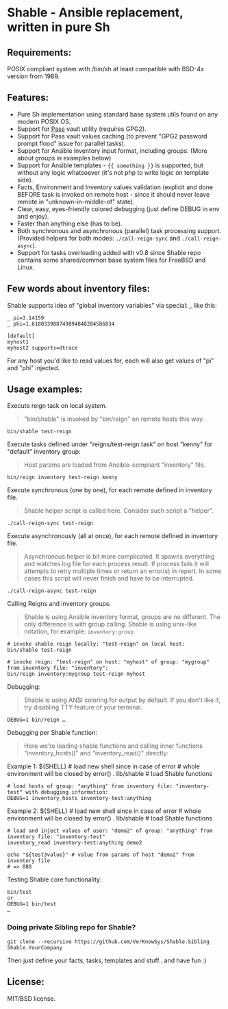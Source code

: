 # Shable - Ansible replacement, written in pure Sh


## Requirements:
POSIX compliant system with /bin/sh at least compatible with BSD-4x version from 1989.


## Features:
* Pure Sh implementation using standard base system utils found on any modern POSIX OS.
* Support for [Pass](https://www.passwordstore.org/) vault utility (requires GPG2).
* Support for Pass vault values caching (to prevent "GPG2 password prompt flood" issue for parallel tasks).
* Support for Ansible inventory input format, including groups. (More about groups in examples below)
* Support for Ansible templates - `{{ something }}` is supported, but without any logic whatsoever (it's not php to write logic on template side).
* Facts, Environment and Inventory values validation (explicit and done BEFORE task is invoked on remote host - since it should never leave remote in "unknown-in-middle-of" state).
* Clear, easy, eyes-friendly colored debugging (just define DEBUG in env and enjoy).
* Faster than anything else (has to be).
* Both synchronous and asynchronous (parallel) task processing support. (Provided helpers for both modes: `./call-reign-sync` and `./call-reign-async`).
* Support for tasks overloading added with v0.8 since Shable repo contains some shared/common base system files for FreeBSD and Linux.


## Few words about inventory files:

Shable supports idea of "global inventory variables" via special: _ like this:

```
_ pi=3.14159
_ phi=1.618033988749894848204586834

[default]
myhost1
myhost2 supports=dtrace
```

For any host you'd like to read values for, each will also get values of "pi" and "phi" injected.


## Usage examples:



Execute reign task on local system.
> "bin/shable" is invoked by "bin/reign" on remote hosts this way.

    bin/shable test-reign



Execute tasks defined under "reigns/test-reign.task" on host "kenny" for "default" inventory group:
> Host params are loaded from Ansible-compliant "inventory" file.

    bin/reign inventory test-reign kenny



Execute synchronous (one by one), for each remote defined in inventory file.
> Shable helper script is called here. Consider such script a "helper".

    ./call-reign-sync test-reign



Execute asynchronously (all at once), for each remote defined in inventory file.
> Asynchronous helper is bit more complicated. It spawns everything and watches log file for each process result. If process fails it will attempts to retry multiple times or return an error(s) in report. In some cases this script will never finish and have to be interrupted.

    ./call-reign-async test-reign


Calling Reigns and inventory groups:
> Shable is using Ansible inventory format, groups are no different. The only difference is with group calling. Shable is using unix-like notation, for example: `inventory:group`

    # invoke shable reign locally: "test-reign" on local host:
    bin/shable test-reign

    # invoke reign: "test-reign" on host: "myhost" of group: "mygroup" from inventory file: "inventory":
    bin/reign inventory:mygroup test-reign myhost


Debugging:
> Shable is using ANSI coloring for output by default. If you don't like it, try disabling TTY feature of your terminal.

    DEBUG=1 bin/reign …

Debugging per Shable function:
> Here we're loading shable functions and calling inner functions "inventory_hosts()" and "inventory_read()" directly:

Example 1:
    ${SHELL}        # load new shell since in case of error
                    # whole environment will be closed by error()
    . lib/shable    # load Shable functions

    # load hosts of group: "anything" from inventory file: "inventory-test" with debugging information:
    DEBUG=1 inventory_hosts inventory-test:anything

Example 2:
    ${SHELL}        # load new shell since in case of error
                    # whole environment will be closed by error()
    . lib/shable    # load Shable functions

    # load and inject values of user: "demo2" of group: "anything" from inventory file: "inventory-test"
    inventory_read inventory-test:anything demo2

    echo "${test3value}" # value from params of host "demo2" from inventory file
    # => 888



Testing Shable core functionality:

    bin/test
    or
    DEBUG=1 bin/test
    …



### Doing private Sibling repo for Shable?

`git clone --recursive https://github.com/VerKnowSys/Shable.Sibling Shable.YourCompany`

Then just define your facts, tasks, templates and stuff.. and have fun :)


## License:
MIT/BSD license.
